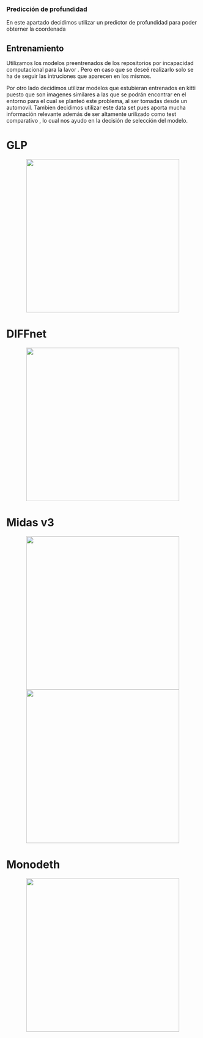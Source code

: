 ### Predicción de profundidad

En este apartado decidimos utilizar un  predictor de profundidad para poder obterner la coordenada 

## Entrenamiento 

Utilizamos los modelos preentrenados de los repositorios por incapacidad computacional para la lavor .
Pero en caso que se deseé realizarlo solo se ha de seguir las intruciones que aparecen en los mismos.

Por otro lado decidimos utilizar modelos que estubieran entrenados en kitti puesto que son imagenes similares a las que  se podrán encontrar en el entorno para el cual se planteó este problema, al ser tomadas desde un automovil. Tambien decidimos utilizar este data set pues aporta mucha información relevante además de ser altamente urilizado como test comparativo , lo cual nos ayudo en la decisión de selección del modelo.


# GLP
<p align="center"><img src="comparative/comparative_glp/GLP.gif" width="400"/></p>

# DIFFnet

<p align="center"><img src="comparative/comparative_diff/diff.gif" width="400"/></p>

# Midas v3

<p align="center"> <img src="comparative/comparative_midas/midas1.gif" width="400"/> <img src="comparative/comparative_midas/midas2.gif" width="400"/></p>

# Monodeth

<p align="center"><img src="comparative/comparative_mono_depth/mono.gif" width="400"/></p>
